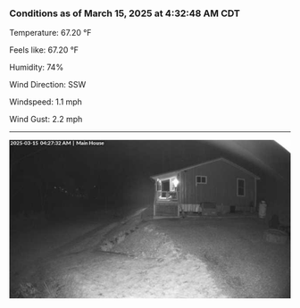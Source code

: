 ### Conditions as of March 15, 2025 at 4:32:48 AM CDT 

Temperature: 67.20 &deg;F

Feels like: 67.20 &deg;F

Humidity: 74%

Wind Direction: SSW

Windspeed: 1.1 mph

Wind Gust: 2.2 mph

---

<img src="./images/latest.jpeg"/>

